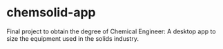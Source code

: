 # chemsolid-app
Final project to obtain the degree of Chemical Engineer: A desktop app to size the equipment used in the solids industry.

